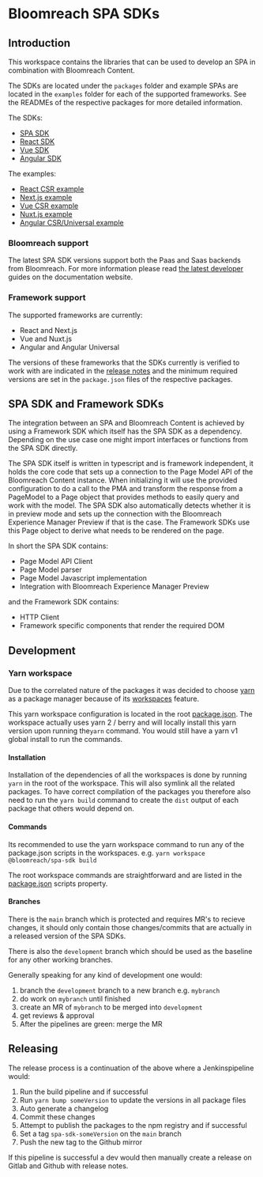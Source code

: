 # Bloomreach SPA SDKs

## Introduction

This workspace contains the libraries that can be used to develop an SPA in
combination with Bloomreach Content.

The SDKs are located under the `packages` folder and example SPAs are located in
the `examples` folder for each of the supported frameworks. See the READMEs of
the respective packages for more detailed information.

The SDKs:
- [SPA SDK](./packages/spa-sdk/README.md)
- [React SDK](./packages/react-sdk/README.md)
- [Vue SDK](./packages/vue-sdk/README.md)
- [Angular SDK](./packages/ng-sdk/README.md)

The examples:
- [React CSR example](./examples/react/README.md)
- [Next.js example](./examples/next/README.md)
- [Vue CSR example](./examples/vue/README.md)
- [Nuxt.js example](./examples/nuxt/README.md)
- [Angular CSR/Universal example](./examples/angular/README.md)

### Bloomreach support

The latest SPA SDK versions support both the Paas and Saas backends from
Bloomreach.  For more information please read [the latest developer](https://documentation.bloomreach.com/developers/content/tutorials/get-started.html)
guides on the documentation website.

### Framework support

The supported frameworks are currently:
- React and Next.js
- Vue and Nuxt.js
- Angular and Angular Universal

The versions of these frameworks that the SDKs currently is verified to work
with are indicated in the [release notes](http://todo/insert/link/here) and the
minimum required versions are set in the `package.json` files of the respective
packages.

## SPA SDK and Framework SDKs

The integration between an SPA and Bloomreach Content is achieved by using a
Framework SDK which itself has the SPA SDK as a dependency. Depending on the use
case one might import interfaces or functions from the SPA SDK directly.

The SPA SDK itself is written in typescript and is framework independent, it
holds the core code that sets up a connection to the Page Model API of the
Bloomreach Content instance. When initializing it will use the provided
configuration to do a call to the PMA and transform the response from a
PageModel to a Page object that provides methods to easily query and work with
the model. The SPA SDK also automatically detects whether it is in preview mode
and sets up the connection with the Bloomreach Experience Manager Preview if
that is the case. The Framework SDKs use this Page object to derive what needs
to be rendered on the page.

In short the SPA SDK contains:
- Page Model API Client
- Page Model parser
- Page Model Javascript implementation
- Integration with Bloomreach Experience Manager Preview

and the Framework SDK contains:
- HTTP Client
- Framework specific components that render the required DOM

## Development

### Yarn workspace

Due to the correlated nature of the packages it was decided to choose
[yarn](https://yarnpkg.com/) as a package manager because of its
[workspaces](https://yarnpkg.com/features/workspaces) feature.

This yarn workspace configuration is located in the root
[package.json](./package.json). The workspace actually uses yarn 2 / berry and
will locally install this yarn version upon running the`yarn` command. You would
still have a yarn v1 global install to run the commands.

#### Installation

Installation of the dependencies of all the workspaces is done by running `yarn`
in the root of the workspace. This will also symlink all the related packages.
To have correct compilation of the packages you therefore also need to run the
`yarn build` command to create the `dist` output of each package that others
would depend on.

#### Commands

Its recommended to use the yarn workspace command to run any of the package.json
scripts in the workspaces. e.g. `yarn workspace @bloomreach/spa-sdk build`

The root workspace commands are straightforward and are listed in the
[package.json](./package.json) scripts property.

#### Branches

There is the `main` branch which is protected and requires MR's to recieve
changes, it should only contain those changes/commits that are actually in a
released version of the SPA SDKs.

There is also the `development` branch which should be used as the baseline for
any other working branches.

Generally speaking for any kind of development one would:
1. branch the `development` branch to a new branch e.g. `mybranch`
2. do work on `mybranch` until finished
3. create an MR of `mybranch` to be merged into `development`
4. get reviews & approval
5. After the pipelines are green: merge the MR

## Releasing

The release process is a continuation of the above where a Jenkinspipeline would:
1. Run the build pipeline and if successful
2. Run `yarn bump someVersion` to update the versions in all package files
3. Auto generate a changelog
4. Commit these changes
5. Attempt to publish the packages to the npm registry and if successful
6. Set a tag `spa-sdk-someVersion` on the `main` branch
7. Push the new tag to the Github mirror

If this pipeline is successful a dev would then manually create a release on
Gitlab and Github with release notes.
